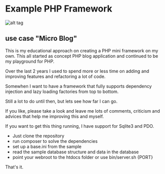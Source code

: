 # Example PHP Framework

![alt tag](https://travis-ci.org/firegate666/MicroBlog.svg?branch=master)

## use case "Micro Blog"

This is my educational approach on creating a PHP mini framework on my own.
This all started as concept PHP blog application and continued to be my playground for PHP.

Over the last 2 years I used to spend more or less time on adding and improving features and refactoring a lot of code.

Somewhen I want to have a framework that fully supports dependency injection and lazy loading factories from top to bottom.

Still a lot to do until then, but lets see how far I can go.

If you like, please take a look and leave me lots of comments, criticism and advices that help me improving this and myself.

If you want to get this thing running, I have support for Sqlite3 and PDO.

* Just clone the repository
* run composer to solve the dependencies
* set up a base.ini from the sample
* read the sample database structure and data in the database
* point your webroot to the htdocs folder or use bin/server.sh {PORT}

That's it.
